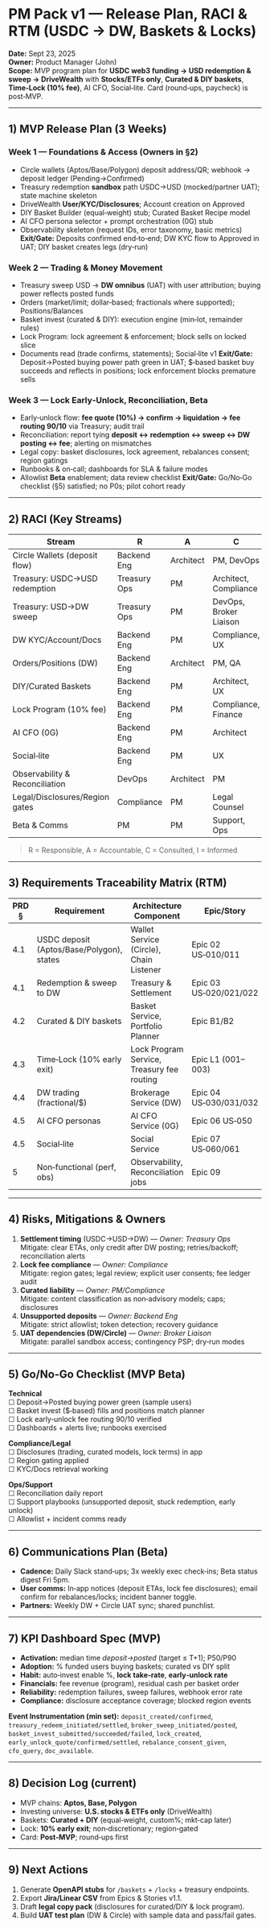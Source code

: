 # PM Pack v1 — Release Plan, RACI & RTM (USDC → DW, Baskets & Locks)

**Date:** Sept 23, 2025  
**Owner:** Product Manager (John)  
**Scope:** MVP program plan for **USDC web3 funding → USD redemption & sweep → DriveWealth** with **Stocks/ETFs only**, **Curated & DIY baskets**, **Time‑Lock (10% fee)**, AI CFO, Social‑lite. Card (round‑ups, paycheck) is post‑MVP.

---

## 1) MVP Release Plan (3 Weeks)

### Week 1 — Foundations & Access (Owners in §2)
- Circle wallets (Aptos/Base/Polygon) deposit address/QR; webhook → deposit ledger (Pending→Confirmed)
- Treasury redemption **sandbox** path USDC→USD (mocked/partner UAT); state machine skeleton
- DriveWealth **User/KYC/Disclosures**; Account creation on Approved
- DIY Basket Builder (equal‑weight) stub; Curated Basket Recipe model
- AI CFO persona selector + prompt orchestration (0G) stub
- Observability skeleton (request IDs, error taxonomy, basic metrics)
**Exit/Gate:** Deposits confirmed end‑to‑end; DW KYC flow to Approved in UAT; DIY basket creates legs (dry‑run)

### Week 2 — Trading & Money Movement
- Treasury sweep USD → **DW omnibus** (UAT) with user attribution; buying power reflects posted funds
- Orders (market/limit; dollar‑based; fractionals where supported); Positions/Balances
- Basket invest (curated & DIY): execution engine (min‑lot, remainder rules)
- Lock Program: lock agreement & enforcement; block sells on locked slice
- Documents read (trade confirms, statements); Social‑lite v1
**Exit/Gate:** Deposit→Posted buying power path green in UAT; $‑based basket buy succeeds and reflects in positions; lock enforcement blocks premature sells

### Week 3 — Lock Early‑Unlock, Reconciliation, Beta
- Early‑unlock flow: **fee quote (10%) → confirm → liquidation → fee routing 90/10** via Treasury; audit trail
- Reconciliation: report tying **deposit ↔ redemption ↔ sweep ↔ DW posting ↔ fee**; alerting on mismatches
- Legal copy: basket disclosures, lock agreement, rebalances consent; region gatings
- Runbooks & on‑call; dashboards for SLA & failure modes
- Allowlist **Beta** enablement; data review checklist
**Exit/Gate:** Go/No‑Go checklist (§5) satisfied; no P0s; pilot cohort ready

---

## 2) RACI (Key Streams)

| Stream | R | A | C | I |
|---|---|---|---|---|
| Circle Wallets (deposit flow) | Backend Eng | Architect | PM, DevOps | Ops |
| Treasury: USDC→USD redemption | Treasury Ops | PM | Architect, Compliance | Broker Liaison |
| Treasury: USD→DW sweep | Treasury Ops | PM | DevOps, Broker Liaison | Finance |
| DW KYC/Account/Docs | Backend Eng | PM | Compliance, UX | Ops |
| Orders/Positions (DW) | Backend Eng | Architect | PM, QA | Ops |
| DIY/Curated Baskets | Backend Eng | PM | Architect, UX | QA |
| Lock Program (10% fee) | Backend Eng | PM | Compliance, Finance | Ops |
| AI CFO (0G) | Backend Eng | PM | Architect | QA |
| Social‑lite | Backend Eng | PM | UX | QA |
| Observability & Reconciliation | DevOps | Architect | PM | Ops |
| Legal/Disclosures/Region gates | Compliance | PM | Legal Counsel | All |
| Beta & Comms | PM | PM | Support, Ops | All |

> R = Responsible, A = Accountable, C = Consulted, I = Informed

---

## 3) Requirements Traceability Matrix (RTM)

| PRD § | Requirement | Architecture Component | Epic/Story |
|---|---|---|---|
| 4.1 | USDC deposit (Aptos/Base/Polygon), states | Wallet Service (Circle), Chain Listener | Epic 02 US‑010/011 |
| 4.1 | Redemption & sweep to DW | Treasury & Settlement | Epic 03 US‑020/021/022 |
| 4.2 | Curated & DIY baskets | Basket Service, Portfolio Planner | Epic B1/B2 |
| 4.3 | Time‑Lock (10% early exit) | Lock Program Service, Treasury fee routing | Epic L1 (001–003) |
| 4.4 | DW trading (fractional/$) | Brokerage Service (DW) | Epic 04 US‑030/031/032 |
| 4.5 | AI CFO personas | AI CFO Service (0G) | Epic 06 US‑050 |
| 4.5 | Social‑lite | Social Service | Epic 07 US‑060/061 |
| 5 | Non‑functional (perf, obs) | Observability, Reconciliation jobs | Epic 09 |

---

## 4) Risks, Mitigations & Owners

1. **Settlement timing** (USDC→USD→DW) — *Owner: Treasury Ops*  
   Mitigate: clear ETAs, only credit after DW posting; retries/backoff; reconciliation alerts
2. **Lock fee compliance** — *Owner: Compliance*  
   Mitigate: region gates; legal review; explicit user consents; fee ledger audit
3. **Curated liability** — *Owner: PM/Compliance*  
   Mitigate: content classification as non‑advisory models; caps; disclosures
4. **Unsupported deposits** — *Owner: Backend Eng*  
   Mitigate: strict allowlist; token detection; recovery guidance
5. **UAT dependencies (DW/Circle)** — *Owner: Broker Liaison*  
   Mitigate: parallel sandbox access; contingency PSP; dry‑run modes

---

## 5) Go/No‑Go Checklist (MVP Beta)

**Technical**  
☐ Deposit→Posted buying power green (sample users)  
☐ Basket invest ($‑based) fills and positions match planner  
☐ Lock early‑unlock fee routing 90/10 verified  
☐ Dashboards + alerts live; runbooks exercised

**Compliance/Legal**  
☐ Disclosures (trading, curated models, lock terms) in app  
☐ Region gating applied  
☐ KYC/Docs retrieval working

**Ops/Support**  
☐ Reconciliation daily report  
☐ Support playbooks (unsupported deposit, stuck redemption, early unlock)  
☐ Allowlist + incident comms ready

---

## 6) Communications Plan (Beta)
- **Cadence:** Daily Slack stand‑ups; 3x weekly exec check‑ins; Beta status digest Fri 5pm.  
- **User comms:** In‑app notices (deposit ETAs, lock fee disclosures); email confirm for rebalances/locks; incident banner toggle.  
- **Partners:** Weekly DW + Circle UAT sync; shared punchlist.

---

## 7) KPI Dashboard Spec (MVP)
- **Activation:** median time *deposit→posted* (target ≤ T+1); P50/P90  
- **Adoption:** % funded users buying baskets; curated vs DIY split  
- **Habit:** auto‑invest enable %, **lock take‑rate**, **early‑unlock rate**  
- **Financials:** fee revenue (program), residual cash per basket order  
- **Reliability:** redemption failures, sweep failures, webhook error rate  
- **Compliance:** disclosure acceptance coverage; blocked region events

**Event Instrumentation (min set):** `deposit_created/confirmed`, `treasury_redeem_initiated/settled`, `broker_sweep_initiated/posted`, `basket_invest_submitted/succeeded/failed`, `lock_created`, `early_unlock_quote/confirmed/settled`, `rebalance_consent_given`, `cfo_query`, `doc_available`.

---

## 8) Decision Log (current)
- MVP chains: **Aptos, Base, Polygon**  
- Investing universe: **U.S. stocks & ETFs only** (DriveWealth)  
- Baskets: **Curated + DIY** (equal‑weight, custom%; mkt‑cap later)  
- Lock: **10% early exit**; non‑discretionary; region‑gated  
- Card: **Post‑MVP**; round‑ups first

---

## 9) Next Actions
1. Generate **OpenAPI stubs** for `/baskets` + `/locks` + treasury endpoints.  
2. Export **Jira/Linear CSV** from Epics & Stories v1.1.  
3. Draft **legal copy pack** (disclosures for curated/DIY & lock program).  
4. Build **UAT test plan** (DW & Circle) with sample data and pass/fail gates.

